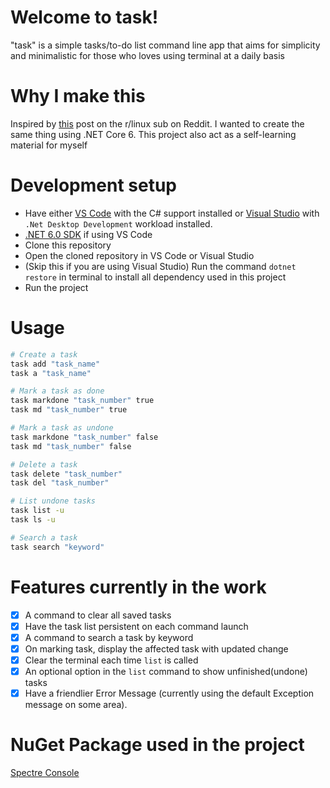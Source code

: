 # Welcome to task!
"task" is a simple tasks/to-do list command line app that aims for simplicity and minimalistic for those who loves using terminal at a daily basis

# Why I make this
Inspired by [this](https://www.reddit.com/r/linux/comments/vbancx/please_i_made_a_cli_tool_that_greets_you_with/) post on the r/linux sub on Reddit. I wanted to create the same thing using .NET Core 6. This project also act as a self-learning material for myself

# Development setup
- Have either [VS Code](https://code.visualstudio.com/) with the C# support installed or [Visual Studio](https://visualstudio.microsoft.com/) with `.Net Desktop Development` workload installed.
- [.NET 6.0 SDK](https://dotnet.microsoft.com/en-us/download) if using VS Code
- Clone this repository
- Open the cloned repository in VS Code or Visual Studio
- (Skip this if you are using Visual Studio) Run the command ```dotnet restore``` in terminal to install all dependency used in this project
- Run the project

# Usage
```bash
# Create a task
task add "task_name"
task a "task_name"

# Mark a task as done
task markdone "task_number" true
task md "task_number" true

# Mark a task as undone
task markdone "task_number" false
task md "task_number" false

# Delete a task
task delete "task_number"
task del "task_number"

# List undone tasks
task list -u
task ls -u

# Search a task
task search "keyword"
```

# Features currently in the work
- [x] A command to clear all saved tasks
- [x] Have the task list persistent on each command launch
- [x] A command to search a task by keyword
- [x] On marking task, display the affected task with updated change
- [x] Clear the terminal each time `list` is called
- [x] An optional option in the `list` command to show unfinished(undone) tasks
- [x] Have a friendlier Error Message (currently using the default Exception message on some area).

# NuGet Package used in the project
[Spectre Console](https://github.com/spectreconsole/spectre.console)